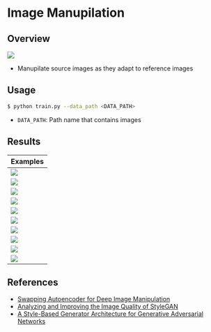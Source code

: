 # Image Manupilation

## Overview
![](./data/image.png)

- Manupilate source images as they adapt to reference images

## Usage
```bash
$ python train.py --data_path <DATA_PATH>
```
- `DATA_PATH`: Path name that contains images

## Results
| Examples |
| ---- |
| ![](./data/mix_visualize_0.png)
| ![](./data/mix_visualize_1.png)
| ![](./data/mix_visualize_2.png)
| ![](./data/mix_visualize_3.png)
| ![](./data/mix_visualize_4.png)
| ![](./data/mix_visualize_5.png)
| ![](./data/mix_visualize_6.png)
| ![](./data/mix_visualize_7.png)
| ![](./data/mix_visualize_8.png)
| ![](./data/mix_visualize_9.png)

## References
- [Swapping Autoencoder for Deep Image Manipulation](https://arxiv.org/pdf/2007.00653.pdf)
- [Analyzing and Improving the Image Quality of StyleGAN](https://arxiv.org/pdf/1912.04958.pdf)
- [A Style-Based Generator Architecture for Generative Adversarial Networks](https://arxiv.org/pdf/1812.04948.pdf)